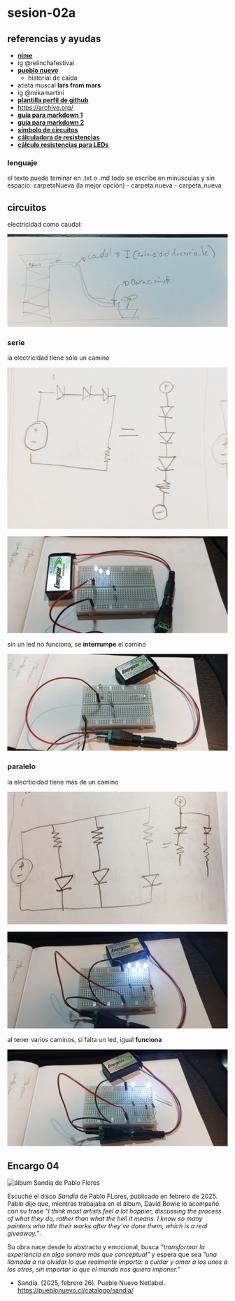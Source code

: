 # sesion-02a

## referencias y ayudas

- **[nime](https://nime.org/)**
- ig @relinchafestival
- **[pueblo nuevo](https://pueblonuevo.cl/)**
  - historial de caída
- atista muscal **lars from mars**
- ig @mikamartini
- **[plantilla perfil de github](https://rahuldkjain.github.io/gh-profile-readme-generator/)**
- <https://archive.org/>
- **[guía para markdown 1](https://www.markdownguide.org/)**
- **[guía para markdown 2](https://github.com/adam-p/markdown-here/wiki/Markdown-Cheatsheet)**
- **[símbolo de circuitos](https://www.bbc.co.uk/bitesize/articles/zqryn9q#zfx44xs)**
- **[cálculadora de resistencias](https://www.digikey.com/es/resources/conversion-calculators/conversion-calculator-resistor-color-code)**
- **[cálculo resistencias para LEDs](https://www.digikey.com/es/resources/conversion-calculators/conversion-calculator-led-series-resistor)**

### lenguaje

el texto puede teminar en .txt o .md
todo se escribe en minúsculas y sin espacio: carpetaNueva (la mejor opción) - carpeta.nueva - carpeta_nueva

## circuitos

electricidad como caudal:

![electricidad como agua](./archivos/electricidad_agua.jpg)

### serie

la electricidad tiene sólo un camino

![circuito_serie](./archivos/circuitoSerie.jpg)

![circuito en serie en la proto](./archivos/circuitoSerie_proto.jpg)

sin un led no funciona, se **interrumpe** el camino

![serie sin 1 led](./archivos/serie-1led.jpg)

### paralelo

la elecrticidad tiene más de un camino

![circuito_paralelo](./archivos/circuitoParalelo.jpg)

![paralelo](./archivos/circuitoParalelo_proto.jpg)

al tener varios caminos, si falta un led, igual **funciona**

![paralelo-1led](./archivos/paralelo-1led.jpg)

## Encargo 04

![álbum Sandía de Pablo Flores](./archivos/sandía.jpg)

Escuché el disco *Sandía* de Pablo FLores, publicado en febrero de 2025. Pablo dijo que, mientras trabajaba en el álbum, David Bowie lo acompañó con su frase *“I think most artists feel a lot happier, discussing the process of what they do, rather than what the hell it means. I know so many painters who title their works after they’ve done them, which is a real giveaway.”*.

Su obra nace desde lo abstracto y emocional, busca *"transformar la experiencia en algo sonoro más que conceptual"* y espera que sea *"una llamada a no olvidar lo que realmente importa: a cuidar y amar a los unos a los otros, sin importar lo que el mundo nos quiera imponer."*

- Sandía. (2025, febrero 26). Pueblo Nuevo Netlabel. <https://pueblonuevo.cl/catalogo/sandia/>